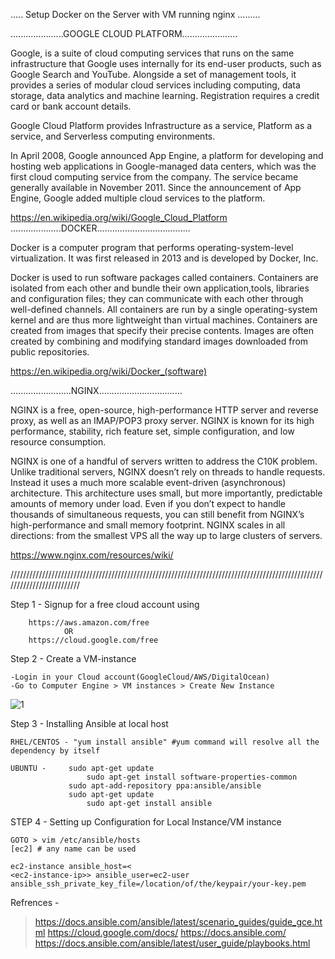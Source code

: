 ..... Setup Docker on the Server with VM running nginx .........

.....................GOOGLE CLOUD PLATFORM......................

Google, is a suite of cloud computing services that runs on the same infrastructure that Google uses internally for its end-user products, such as Google Search and YouTube. Alongside a set of management tools, it provides a series of modular cloud services including computing, data storage, data analytics and machine learning. Registration requires a credit card or bank account details.

Google Cloud Platform provides Infrastructure as a service, Platform as a service, and Serverless computing environments.

In April 2008, Google announced App Engine, a platform for developing and hosting web applications in Google-managed data centers, which was the first cloud computing service from the company. The service became generally available in November 2011. Since the announcement of App Engine, Google added multiple cloud services to the platform.

https://en.wikipedia.org/wiki/Google_Cloud_Platform
....................DOCKER.....................................

Docker is a computer program that performs operating-system-level virtualization. It was first released in 2013 and is developed by Docker, Inc.

Docker is used to run software packages called containers. Containers are isolated from each other and bundle their own application,tools, libraries and configuration files; they can communicate with each other through well-defined channels. All containers are run by a single operating-system kernel and are thus more lightweight than virtual machines. Containers are created from images that specify their precise contents. Images are often created by combining and modifying standard images downloaded from public repositories. 

https://en.wikipedia.org/wiki/Docker_(software)

........................NGINX.................................

NGINX is a free, open-source, high-performance HTTP server and reverse proxy, as well as an IMAP/POP3 proxy server. NGINX is known for its high performance, stability, rich feature set, simple configuration, and low resource consumption.

NGINX is one of a handful of servers written to address the C10K problem. Unlike traditional servers, NGINX doesn’t rely on threads to handle requests. Instead it uses a much more scalable event-driven (asynchronous) architecture. This architecture uses small, but more importantly, predictable amounts of memory under load. Even if you don’t expect to handle thousands of simultaneous requests, you can still benefit from NGINX’s high-performance and small memory footprint. NGINX scales in all directions: from the smallest VPS all the way up to large clusters of servers.

https://www.nginx.com/resources/wiki/


/////////////////////////////////////////////////////////////////////////////////////////////////////////////////////////

Step 1  -  Signup for a free cloud account using 
		
		https://aws.amazon.com/free
				OR
		https://cloud.google.com/free


Step 2 - Create a VM-instance

	-Login in your Cloud account(GoogleCloud/AWS/DigitalOcean)
	-Go to Computer Engine > VM instances > Create New Instance
![1](https://user-images.githubusercontent.com/16596896/56687632-625fa700-66f4-11e9-90c0-94fc23993896.JPG)	



Step 3 - Installing Ansible at local host
	
	RHEL/CENTOS - "yum install ansible" #yum command will resolve all the dependency by itself

	UBUNTU -     sudo apt-get update
                     sudo apt-get install software-properties-common
	             sudo apt-add-repository ppa:ansible/ansible 
	             sudo apt-get update
                     sudo apt-get install ansible

STEP 4 - Setting up Configuration for Local Instance/VM instance

	GOTO > vim /etc/ansible/hosts
	[ec2] # any name can be used
	
	ec2-instance ansible_host=<
	<ec2-instance-ip>> ansible_user=ec2-user ansible_ssh_private_key_file=/location/of/the/keypair/your-key.pem





Refrences -

>https://docs.ansible.com/ansible/latest/scenario_guides/guide_gce.html
>https://cloud.google.com/docs/
>https://docs.ansible.com/
>https://docs.ansible.com/ansible/latest/user_guide/playbooks.html
